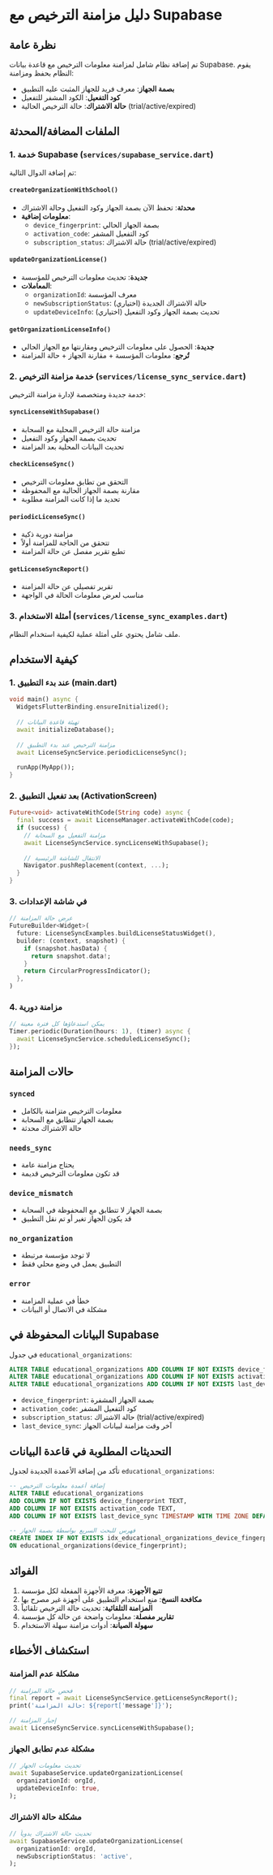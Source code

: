# دليل مزامنة الترخيص مع Supabase

## نظرة عامة

تم إضافة نظام شامل لمزامنة معلومات الترخيص مع قاعدة بيانات Supabase. يقوم النظام بحفظ ومزامنة:

- **بصمة الجهاز**: معرف فريد للجهاز المثبت عليه التطبيق
- **كود التفعيل**: الكود المشفر للتفعيل
- **حالة الاشتراك**: حالة الترخيص الحالية (trial/active/expired)

## الملفات المضافة/المحدثة

### 1. خدمة Supabase (`services/supabase_service.dart`)
تم إضافة الدوال التالية:

#### `createOrganizationWithSchool()`
- **محدثة**: تحفظ الآن بصمة الجهاز وكود التفعيل وحالة الاشتراك
- **معلومات إضافية**: 
  - `device_fingerprint`: بصمة الجهاز الحالي
  - `activation_code`: كود التفعيل المشفر
  - `subscription_status`: حالة الاشتراك (trial/active/expired)

#### `updateOrganizationLicense()`
- **جديدة**: تحديث معلومات الترخيص للمؤسسة
- **المعاملات**:
  - `organizationId`: معرف المؤسسة
  - `newSubscriptionStatus`: حالة الاشتراك الجديدة (اختياري)
  - `updateDeviceInfo`: تحديث بصمة الجهاز وكود التفعيل (اختياري)

#### `getOrganizationLicenseInfo()`
- **جديدة**: الحصول على معلومات الترخيص ومقارنتها مع الجهاز الحالي
- **تُرجع**: معلومات المؤسسة + مقارنة الجهاز + حالة المزامنة

### 2. خدمة مزامنة الترخيص (`services/license_sync_service.dart`)
خدمة جديدة ومتخصصة لإدارة مزامنة الترخيص:

#### `syncLicenseWithSupabase()`
- مزامنة حالة الترخيص المحلية مع السحابة
- تحديث بصمة الجهاز وكود التفعيل
- تحديث البيانات المحلية بعد المزامنة

#### `checkLicenseSync()`
- التحقق من تطابق معلومات الترخيص
- مقارنة بصمة الجهاز الحالية مع المحفوظة
- تحديد ما إذا كانت المزامنة مطلوبة

#### `periodicLicenseSync()`
- مزامنة دورية ذكية
- تتحقق من الحاجة للمزامنة أولاً
- تطبع تقرير مفصل عن حالة المزامنة

#### `getLicenseSyncReport()`
- تقرير تفصيلي عن حالة المزامنة
- مناسب لعرض معلومات الحالة في الواجهة

### 3. أمثلة الاستخدام (`services/license_sync_examples.dart`)
ملف شامل يحتوي على أمثلة عملية لكيفية استخدام النظام.

## كيفية الاستخدام

### 1. عند بدء التطبيق (main.dart)

```dart
void main() async {
  WidgetsFlutterBinding.ensureInitialized();
  
  // تهيئة قاعدة البيانات
  await initializeDatabase();
  
  // مزامنة الترخيص عند بدء التطبيق
  await LicenseSyncService.periodicLicenseSync();
  
  runApp(MyApp());
}
```

### 2. بعد تفعيل التطبيق (ActivationScreen)

```dart
Future<void> activateWithCode(String code) async {
  final success = await LicenseManager.activateWithCode(code);
  if (success) {
    // مزامنة التفعيل مع السحابة
    await LicenseSyncService.syncLicenseWithSupabase();
    
    // الانتقال للشاشة الرئيسية
    Navigator.pushReplacement(context, ...);
  }
}
```

### 3. في شاشة الإعدادات

```dart
// عرض حالة المزامنة
FutureBuilder<Widget>(
  future: LicenseSyncExamples.buildLicenseStatusWidget(),
  builder: (context, snapshot) {
    if (snapshot.hasData) {
      return snapshot.data!;
    }
    return CircularProgressIndicator();
  },
)
```

### 4. مزامنة دورية

```dart
// يمكن استدعاؤها كل فترة معينة
Timer.periodic(Duration(hours: 1), (timer) async {
  await LicenseSyncService.scheduledLicenseSync();
});
```

## حالات المزامنة

### `synced`
- معلومات الترخيص متزامنة بالكامل
- بصمة الجهاز تتطابق مع السحابة
- حالة الاشتراك محدثة

### `needs_sync`
- يحتاج مزامنة عامة
- قد تكون معلومات الترخيص قديمة

### `device_mismatch`
- بصمة الجهاز لا تتطابق مع المحفوظة في السحابة
- قد يكون الجهاز تغير أو تم نقل التطبيق

### `no_organization`
- لا توجد مؤسسة مرتبطة
- التطبيق يعمل في وضع محلي فقط

### `error`
- خطأ في عملية المزامنة
- مشكلة في الاتصال أو البيانات

## البيانات المحفوظة في Supabase

في جدول `educational_organizations`:

```sql
ALTER TABLE educational_organizations ADD COLUMN IF NOT EXISTS device_fingerprint TEXT;
ALTER TABLE educational_organizations ADD COLUMN IF NOT EXISTS activation_code TEXT;
ALTER TABLE educational_organizations ADD COLUMN IF NOT EXISTS last_device_sync TIMESTAMP;
```

- `device_fingerprint`: بصمة الجهاز المشفرة
- `activation_code`: كود التفعيل المشفر
- `subscription_status`: حالة الاشتراك (trial/active/expired)
- `last_device_sync`: آخر وقت مزامنة لبيانات الجهاز

## التحديثات المطلوبة في قاعدة البيانات

تأكد من إضافة الأعمدة الجديدة لجدول `educational_organizations`:

```sql
-- إضافة أعمدة معلومات الترخيص
ALTER TABLE educational_organizations 
ADD COLUMN IF NOT EXISTS device_fingerprint TEXT,
ADD COLUMN IF NOT EXISTS activation_code TEXT,
ADD COLUMN IF NOT EXISTS last_device_sync TIMESTAMP WITH TIME ZONE DEFAULT NOW();

-- فهرس للبحث السريع بواسطة بصمة الجهاز
CREATE INDEX IF NOT EXISTS idx_educational_organizations_device_fingerprint 
ON educational_organizations(device_fingerprint);
```

## الفوائد

1. **تتبع الأجهزة**: معرفة الأجهزة المفعلة لكل مؤسسة
2. **مكافحة النسخ**: منع استخدام التطبيق على أجهزة غير مصرح بها
3. **المزامنة التلقائية**: تحديث حالة الترخيص تلقائياً
4. **تقارير مفصلة**: معلومات واضحة عن حالة كل مؤسسة
5. **سهولة الصيانة**: أدوات مزامنة سهلة الاستخدام

## استكشاف الأخطاء

### مشكلة عدم المزامنة
```dart
// فحص حالة المزامنة
final report = await LicenseSyncService.getLicenseSyncReport();
print('حالة المزامنة: ${report['message']}');

// إجبار المزامنة
await LicenseSyncService.syncLicenseWithSupabase();
```

### مشكلة عدم تطابق الجهاز
```dart
// تحديث معلومات الجهاز
await SupabaseService.updateOrganizationLicense(
  organizationId: orgId,
  updateDeviceInfo: true,
);
```

### مشكلة حالة الاشتراك
```dart
// تحديث حالة الاشتراك يدوياً
await SupabaseService.updateOrganizationLicense(
  organizationId: orgId,
  newSubscriptionStatus: 'active',
);
```
